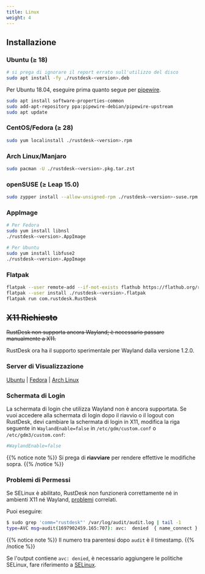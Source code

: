 ```yaml
---
title: Linux 
weight: 4
---
```


## Installazione

### Ubuntu (≥ 18)

```sh
# si prega di ignorare il report errato sull'utilizzo del disco
sudo apt install -fy ./rustdesk-<version>.deb
```

Per Ubuntu 18.04, eseguire prima quanto segue per [pipewire](https://github.com/rustdesk/rustdesk/discussions/6148#discussioncomment-9295883).
```sh
sudo apt install software-properties-common
sudo add-apt-repository ppa:pipewire-debian/pipewire-upstream
sudo apt update
```

### CentOS/Fedora (≥ 28)

```sh
sudo yum localinstall ./rustdesk-<version>.rpm
```

### Arch Linux/Manjaro

```sh
sudo pacman -U ./rustdesk-<version>.pkg.tar.zst
```

### openSUSE (≥ Leap 15.0)

```sh
sudo zypper install --allow-unsigned-rpm ./rustdesk-<version>-suse.rpm
```

### AppImage

```sh
# Per Fedora
sudo yum install libnsl
./rustdesk-<version>.AppImage
```

```sh
# Per Ubuntu
sudo yum install libfuse2
./rustdesk-<version>.AppImage
```

### Flatpak

```sh
flatpak --user remote-add --if-not-exists flathub https://flathub.org/repo/flathub.flatpakrepo
flatpak --user install ./rustdesk-<version>.flatpak
flatpak run com.rustdesk.RustDesk
```

## ~~X11 Richiesto~~
~~RustDesk non supporta ancora Wayland; è necessario passare manualmente a X11.~~

RustDesk ora ha il supporto sperimentale per Wayland dalla versione 1.2.0.

### Server di Visualizzazione

[Ubuntu](https://askubuntu.com/questions/1260142/ubuntu-set-default-login-desktop) | 
[Fedora](https://docs.fedoraproject.org/en-US/quick-docs/configuring-xorg-as-default-gnome-session/) | 
[Arch Linux](https://bbs.archlinux.org/viewtopic.php?id=218319)

### Schermata di Login

La schermata di login che utilizza Wayland non è ancora supportata. Se vuoi accedere alla schermata di login dopo il riavvio o il logout con RustDesk, devi cambiare la schermata di login in X11, modifica la riga seguente in `WaylandEnable=false` in `/etc/gdm/custom.conf` o `/etc/gdm3/custom.conf`:

```ini
#WaylandEnable=false
```

{{% notice note %}}
Si prega di **riavviare** per rendere effettive le modifiche sopra.
{{% /notice %}}

### Problemi di Permessi

Se SELinux è abilitato, RustDesk non funzionerà correttamente né in ambienti X11 né Wayland, [problemi](https://github.com/search?q=repo%3Arustdesk%2Frustdesk+SElinux&type=issues) correlati.

Puoi eseguire:

```sh
$ sudo grep 'comm="rustdesk"' /var/log/audit/audit.log | tail -1
type=AVC msg=audit(1697902459.165:707): avc:  denied  { name_connect } for  pid=31346 comm="rustdesk" dest=53330 scontext=system_u:system_r:init_t:s0 tcontext=system_u:object_r:ephemeral_port_t:s0 tclass=tcp_socket permissive=0
```

{{% notice note %}}
Il numero tra parentesi dopo `audit` è il timestamp.
{{% /notice %}}

Se l'output contiene `avc: denied`, è necessario aggiungere le politiche SELinux, fare riferimento a [SELinux](https://rustdesk.com/docs/it/client/linux/selinux/).